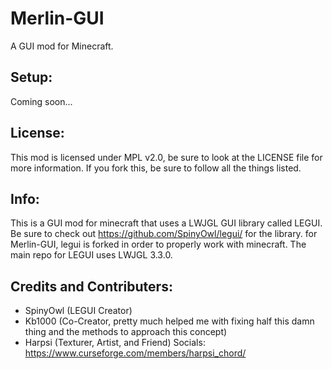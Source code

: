 # Merlin-GUI

A GUI mod for Minecraft. 

## Setup:

Coming soon...

## License:

This mod is licensed under MPL v2.0, be sure to look at the LICENSE file for more information. If you fork this, be sure to follow all the things listed.

## Info:
This is a GUI mod for minecraft that uses a LWJGL GUI library called LEGUI. Be sure to check out https://github.com/SpinyOwl/legui/ for the library. for Merlin-GUI, legui is forked in order to properly work with minecraft. The main repo for LEGUI uses LWJGL 3.3.0.

## Credits and Contributers:
  - SpinyOwl (LEGUI Creator)
  - Kb1000 (Co-Creator, pretty much helped me with fixing half this damn thing and the methods to approach this concept) 
  - Harpsi (Texturer, Artist, and Friend) Socials: https://www.curseforge.com/members/harpsi_chord/

